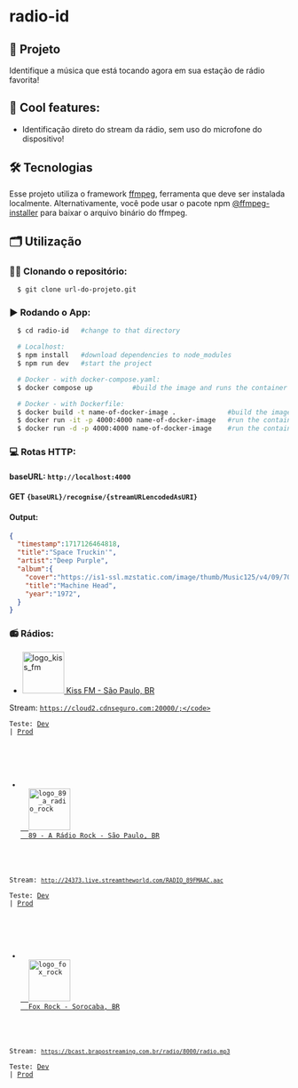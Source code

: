 # radio-id

## 🚀 Projeto
Identifique a música que está tocando agora em sua estação de rádio favorita!

## 🧊 Cool features:
- Identificação direto do stream da rádio, sem uso do microfone do dispositivo!

## 🛠️ Tecnologias
Esse projeto utiliza o framework [ffmpeg](https://ffmpeg.org), ferramenta que deve ser instalada localmente. Alternativamente, você pode usar o pacote npm [@ffmpeg-installer](https://www.npmjs.com/package/@ffmpeg-installer/ffmpeg) para baixar o arquivo binário do ffmpeg.

## 🗂️ Utilização

### 🐑🐑 Clonando o repositório:

```bash
  $ git clone url-do-projeto.git
```

### ▶️ Rodando o App:
```bash
  $ cd radio-id   #change to that directory

  # Localhost:
  $ npm install   #download dependencies to node_modules
  $ npm run dev   #start the project

  # Docker - with docker-compose.yaml:
  $ docker compose up          #build the image and runs the container

  # Docker - with Dockerfile:
  $ docker build -t name-of-docker-image .             #build the image
  $ docker run -it -p 4000:4000 name-of-docker-image   #run the container - foregroud
  $ docker run -d -p 4000:4000 name-of-docker-image    #run the container - background
```

### 💻 Rotas HTTP:
#### baseURL: <code>http://localhost:4000</code>
#### GET <code>{baseURL}/recognise/{streamURLencodedAsURI}</code>
#### Output:
```json
{
  "timestamp":1717126464818,
  "title":"Space Truckin'",
  "artist":"Deep Purple",
  "album":{
    "cover":"https://is1-ssl.mzstatic.com/image/thumb/Music125/v4/09/70/d0/0970d0fa-a46d-049b-125c-d131171fce1c/603497877393.jpg/400x400cc.jpg",
    "title":"Machine Head",
    "year":"1972",
  }
}
```

### 📻 Rádios:

<!-- KISS FM -->
- <a href="https://tunein.com/radio/Kiss-FM-São-Paulo-1021-s6165/">
    <img 
      width="75px"
      alt="logo_kiss_fm" 
      src="https://cdn-profiles.tunein.com/s6165/images/logod.png?t=636927382740000000"
    />
    Kiss FM - São Paulo, BR
  </a>
Stream: <code>https://cloud2.cdnseguro.com:20000/;</code></br>
Teste: 
[Dev](http://localhost:4000/recognise/https%3A%2F%2Fcloud2.cdnseguro.com%3A20000%2F%3B) | 
[Prod](https://radio-id-service-3qh6bgqgpq-rj.a.run.app/recognise/https%3A%2F%2Fcloud2.cdnseguro.com%3A20000%2F%3B)

<!-- 89 -->
- <a href="https://tunein.com/89fmaradiorock/">
    <img 
      width="75px"
      alt="logo_89_a_radio_rock" 
      src="https://cdn-profiles.tunein.com/s85089/images/logod.jpg?t=638023933120000000"
    />
    89 - A Rádio Rock - São Paulo, BR
  </a>
Stream: <code>http://24373.live.streamtheworld.com/RADIO_89FMAAC.aac</code></br>
Teste: 
[Dev](http://localhost:4000/recognise/http%3A%2F%2F24373.live.streamtheworld.com%2FRADIO_89FMAAC.aac) | 
[Prod](https://radio-id-service-3qh6bgqgpq-rj.a.run.app/recognise/http%3A%2F%2F24373.live.streamtheworld.com%2FRADIO_89FMAAC.aac)

<!-- FOX ROCK -->
- <a href="https://tunein.com/radio/RADIO-FOX-ROCK-879-s120826/">
    <img 
      width="75px"
      alt="logo_fox_rock" 
      src="https://cdn-profiles.tunein.com/s120826/images/logod.png?t=636565167687330000"
    />
    Fox Rock - Sorocaba, BR
  </a>
Stream: <code>https://bcast.brapostreaming.com.br/radio/8000/radio.mp3</code></br>
Teste: 
[Dev](http://localhost:4000/recognise/https%3A%2F%2Fbcast.brapostreaming.com.br%2Fradio%2F8000%2Fradio.mp3) | 
[Prod](https://radio-id-service-3qh6bgqgpq-rj.a.run.app/recognise/https%3A%2F%2Fbcast.brapostreaming.com.br%2Fradio%2F8000%2Fradio.mp3)
